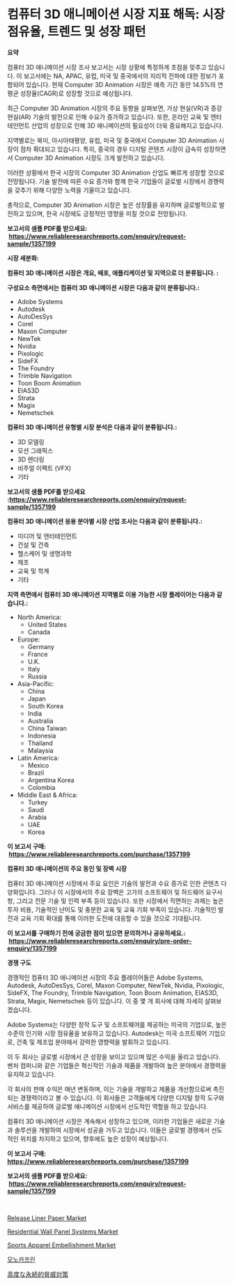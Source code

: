 <p><h1>컴퓨터 3D 애니메이션 시장 지표 해독: 시장 점유율, 트렌드 및 성장 패턴</h1></p><p><strong>요약</strong></p>
<p><p>컴퓨터 3D 애니메이션 시장 조사 보고서는 시장 상황에 특정하게 초점을 맞추고 있습니다. 이 보고서에는 NA, APAC, 유럽, 미국 및 중국에서의 지리적 전파에 대한 정보가 포함되어 있습니다. 현재 Computer 3D Animation 시장은 예측 기간 동안 14.5%의 연평균 성장율(CAGR)로 성장할 것으로 예상됩니다.</p><p>최근 Computer 3D Animation 시장의 주요 동향을 살펴보면, 가상 현실(VR)과 증강 현실(AR) 기술의 발전으로 인해 수요가 증가하고 있습니다. 또한, 온라인 교육 및 엔터테인먼트 산업의 성장으로 인해 3D 애니메이션의 필요성이 더욱 중요해지고 있습니다.</p><p>지역별로는 북미, 아시아태평양, 유럽, 미국 및 중국에서 Computer 3D Animation 시장이 점차 확대되고 있습니다. 특히, 중국의 경우 디지털 콘텐츠 시장이 급속히 성장하면서 Computer 3D Animation 시장도 크게 발전하고 있습니다.</p><p>이러한 상황에서 한국 시장의 Computer 3D Animation 산업도 빠르게 성장할 것으로 전망됩니다. 기술 발전에 따른 수요 증가와 함께 한국 기업들이 글로벌 시장에서 경쟁력을 갖추기 위해 다양한 노력을 기울이고 있습니다.</p><p>총적으로, Computer 3D Animation 시장은 높은 성장률을 유지하며 글로벌적으로 발전하고 있으며, 한국 시장에도 긍정적인 영향을 미칠 것으로 전망됩니다.</p></p>
<p><strong>보고서의 샘플 PDF를 받으세요: &nbsp;<a href="https://www.reliableresearchreports.com/enquiry/request-sample/1357199">https://www.reliableresearchreports.com/enquiry/request-sample/1357199</a></strong></p>
<p><strong>시장 세분화:</strong></p>
<p><strong> 컴퓨터 3D 애니메이션 시장은 개요, 배포, 애플리케이션 및 지역으로 더 분류됩니다. :</strong></p>
<p><strong>구성요소 측면에서는 컴퓨터 3D 애니메이션 시장은 다음과 같이 분류됩니다.:</strong></p>
<p><ul><li>Adobe Systems</li><li>Autodesk</li><li>AutoDesSys</li><li>Corel</li><li>Maxon Computer</li><li>NewTek</li><li>Nvidia</li><li>Pixologic</li><li>SideFX</li><li>The Foundry</li><li>Trimble Navigation</li><li>Toon Boom Animation</li><li>EIAS3D</li><li>Strata</li><li>Magix</li><li>Nemetschek</li></ul></p>
<p><strong> 컴퓨터 3D 애니메이션 유형별 시장 분석은 다음과 같이 분류됩니다.:</strong></p>
<p><ul><li>3D 모델링</li><li>모션 그래픽스</li><li>3D 렌더링</li><li>비주얼 이펙트 (VFX)</li><li>기타</li></ul></p>
<p><strong>보고서의 샘플 PDF를 받으세요 :<a href="https://www.reliableresearchreports.com/enquiry/request-sample/1357199">https://www.reliableresearchreports.com/enquiry/request-sample/1357199</a></strong></p>
<p><strong> 컴퓨터 3D 애니메이션 응용 분야별 시장 산업 조사는 다음과 같이 분류됩니다.:</strong></p>
<p><ul><li>미디어 및 엔터테인먼트</li><li>건설 및 건축</li><li>헬스케어 및 생명과학</li><li>제조</li><li>교육 및 학계</li><li>기타</li></ul></p>
<p><strong>지역 측면에서 컴퓨터 3D 애니메이션 지역별로 이용 가능한 시장 플레이어는 다음과 같습니다.:</strong></p>
<p><ul>
    <li>
        North America:
        <ul>
            <li>United States</li>
            <li>Canada</li>
        </ul>
    </li>
    <li>
        Europe:
        <ul>
            <li>Germany</li>
            <li>France</li>
            <li>U.K.</li>
            <li>Italy</li>
            <li>Russia</li>
        </ul>
    </li>
    <li>
        Asia-Pacific:
        <ul>
            <li>China</li>
            <li>Japan</li>
            <li>South Korea</li>
            <li>India</li>
            <li>Australia</li>
            <li>China Taiwan</li>
            <li>Indonesia</li>
            <li>Thailand</li>
            <li>Malaysia</li>
        </ul>
    </li>
    <li>
        Latin America:
        <ul>
            <li>Mexico</li>
            <li>Brazil</li>
            <li>Argentina Korea</li>
            <li>Colombia</li>
        </ul>
    </li>
    <li>
        Middle East & Africa:
        <ul>
            <li>Turkey</li>
            <li>Saudi</li>
            <li>Arabia</li>
            <li>UAE</li>
            <li>Korea</li>
        </ul>
    </li>
    </ul></p>
<p><strong>이 보고서 구매: &nbsp;<a href="https://www.reliableresearchreports.com/purchase/1357199">https://www.reliableresearchreports.com/purchase/1357199</a></strong></p>
<p><strong>컴퓨터 3D 애니메이션의 주요 동인 및 장벽 시장</strong></p>
<p><p>컴퓨터 3D 애니메이션 시장에서 주요 요인은 기술의 발전과 수요 증가로 인한 콘텐츠 다양화입니다. 그러나 이 시장에서의 주요 장벽은 고가의 소프트웨어 및 하드웨어 요구사항, 그리고 전문 기술 및 인력 부족 등이 있습니다. 또한 시장에서 직면하는 과제는 높은 투자 비용, 기술적인 난이도 및 충분한 교육 및 교육 기회 부족이 있습니다. 기술적인 발전과 교육 기회 확대를 통해 이러한 도전에 대응할 수 있을 것으로 기대됩니다.</p></p>
<p><strong>이 보고서를 구매하기 전에 궁금한 점이 있으면 문의하거나 공유하세요.: &nbsp;<a href="https://www.reliableresearchreports.com/enquiry/pre-order-enquiry/1357199">https://www.reliableresearchreports.com/enquiry/pre-order-enquiry/1357199</a></strong></p>
<p><strong>경쟁 구도</strong></p>
<p><p>경쟁적인 컴퓨터 3D 애니메이션 시장의 주요 플레이어들은 Adobe Systems, Autodesk, AutoDesSys, Corel, Maxon Computer, NewTek, Nvidia, Pixologic, SideFX, The Foundry, Trimble Navigation, Toon Boom Animation, EIAS3D, Strata, Magix, Nemetschek 등이 있습니다. 이 중 몇 개 회사에 대해 자세히 살펴보겠습니다.</p><p>Adobe Systems는 다양한 창작 도구 및 소프트웨어를 제공하는 미국의 기업으로, 높은 수준의 인기와 시장 점유율을 보유하고 있습니다. Autodesk는 미국 소프트웨어 기업으로, 건축 및 제조업 분야에서 강력한 영향력을 발휘하고 있습니다.</p><p>이 두 회사는 글로벌 시장에서 큰 성장을 보이고 있으며 많은 수익을 올리고 있습니다. 벤처 컴퍼니와 같은 기업들은 혁신적인 기술과 제품을 개발하여 높은 분야에서 경쟁력을 유지하고 있습니다.</p><p>각 회사의 판매 수익은 매년 변동하며, 이는 기술을 개발하고 제품을 개선함으로써 촉진되는 경쟁력이라고 볼 수 있습니다. 이 회사들은 고객들에게 다양한 디지털 창작 도구와 서비스를 제공하여 글로벌 애니메이션 시장에서 선도적인 역할을 하고 있습니다.</p><p>컴퓨터 3D 애니메이션 시장은 계속해서 성장하고 있으며, 이러한 기업들은 새로운 기술과 솔루션을 개발하여 시장에서 성공을 거두고 있습니다. 이들은 글로벌 경쟁에서 선도적인 위치를 차지하고 있으며, 향후에도 높은 성장이 예상됩니다.</p></p>
<p><strong>이 보고서 구매: &nbsp; <a href="https://www.reliableresearchreports.com/purchase/1357199">https://www.reliableresearchreports.com/purchase/1357199</a></strong></p>
<p><strong>보고서의 샘플 PDF를 받으세요: &nbsp;<a href="https://www.reliableresearchreports.com/enquiry/request-sample/1357199">https://www.reliableresearchreports.com/enquiry/request-sample/1357199</a></strong><strong></strong></p>
<p>&nbsp;</p>
<p><p><a href="https://issuu.com/reportprime-2/docs/release-liner-paper-market-size-2030.pptx">Release Liner Paper Market</a></p><p><a href="https://github.com/ashepherd82/Market-Research-Report-List-3/blob/main/residential-wall-panel-systems-market.md">Residential Wall Panel Systems Market</a></p><p><a href="https://view.publitas.com/reportprime-1/sports-apparel-embellishment-market-size-and-examines-its-market-scope-with-a-primary-focus-on-growth-opportunities-and-forecasted-trends-spanning-from-2024-to-2031/">Sports Apparel Embellishment Market</a></p><p><a href="https://github.com/lkwggful07722/Market-Research-Report-List-1/blob/main/6456359193616.md">모노카프린</a></p><p><a href="https://github.com/ycmtqqhvk3273/Market-Research-Report-List-1/blob/main/4295644193922.md">高度な永続的脅威対策</a></p></p>